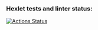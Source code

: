 ### Hexlet tests and linter status:
[![Actions Status](https://github.com/Anx28/ansible-deploy-project-76/actions/workflows/hexlet-check.yml/badge.svg)](https://github.com/Anx28/ansible-deploy-project-76/actions)